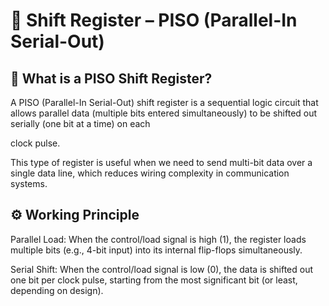 # 🔄 Shift Register – PISO (Parallel-In Serial-Out)

## 🧠 What is a PISO Shift Register?

A PISO (Parallel-In Serial-Out) shift register is a sequential logic circuit that allows parallel data (multiple bits entered simultaneously) to be shifted out serially (one bit at a time) on each 

clock pulse.

This type of register is useful when we need to send multi-bit data over a single data line, which reduces wiring complexity in communication systems.

## ⚙️ Working Principle

Parallel Load: When the control/load signal is high (1), the register loads multiple bits (e.g., 4-bit input) into its internal flip-flops simultaneously.

Serial Shift: When the control/load signal is low (0), the data is shifted out one bit per clock pulse, starting from the most significant bit (or least, depending on design).


